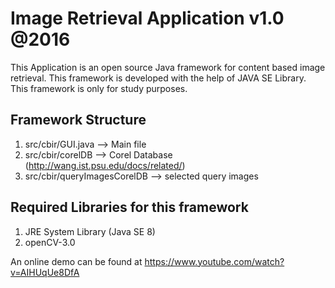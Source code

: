 # Image Retrieval Application v1.0 @2016

This Application is an open source Java framework for content based image retrieval. This framework is
developed with the help of JAVA SE Library. This framework is only for study purposes. 

## Framework Structure

1. src/cbir/GUI.java --> Main file
2. src/cbir/corelDB  --> Corel Database (http://wang.ist.psu.edu/docs/related/)
3. src/cbir/queryImagesCorelDB --> selected query images

## Required Libraries for this framework

1. JRE System Library (Java SE 8) 
2. openCV-3.0 

An online demo can be found at https://www.youtube.com/watch?v=AIHUqUe8DfA 
